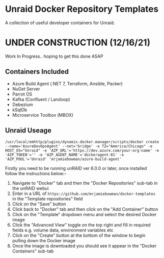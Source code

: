 # Unraid Docker Repository Templates
A collection of useful developer containers for Unraid.   

# UNDER CONSTRUCTION (12/16/21)
Work In Progress.. hoping to get this done ASAP

## Containers Included
* Azure Build Agent (.NET 7, Terraform, Ansible, Packer)  
* NuGet Server
* Parrot OS
* Kafka (Confluent / Landoop)
* Debezium
* kSqlDb
* Microservice Toolbox (MBOX)

## Unraid Useage

`/usr/local/emhttp/plugins/dynamix.docker.manager/scripts/docker create --name='AzureDevOpsAgent' --net='bridge' -e TZ="America/Chicago" -e HOST_OS="Unraid" -e 'AZP_URL'='https://dev.azure.com/your-org-name' -e 'AZP_TOKEN'='' -e 'AZP_AGENT_NAME'='dockeragent-01' -e 'AZP_POOL'='Unraid' 'mrjamiebowman/azure-build-agent'`   

Firstly you need to be running unRAID ver 6.0.0 or later, once installed follow the instructions below:-

1. Navigate to "Docker" tab and then the "Docker Repositories" sub-tab in the unRAID webui
2. Enter in a URL of `https://github.com/mrjamiebowman/docker-templates` in the "Template repositories" field
3. Click on the "Save" button
4. Click back to "Docker" tab and then click on the "Add Container" button
5. Click on the "Template" dropdown menu and select the desired Docker image
6. Click the "Advanced View" toggle on the top right and fill in required fields e.g. volume data, environment variables etc
7. Click on the "Create" button at the bottom of the window to begin pulling down the Docker image
8. Once the image is downloaded you should see it appear in the "Docker Containers" sub-tab